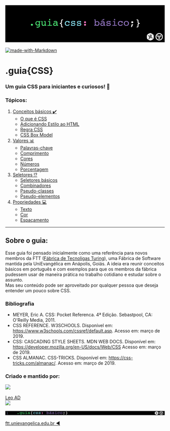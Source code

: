 <img src="./assets/guia-css-logo.jpg">

[![made-with-Markdown](https://img.shields.io/badge/Made%20with-Markdown-1f425f.svg)](http://commonmark.org) 


# .guia{CSS}
### Um guia CSS para iniciantes e curiosos! :blue_book:

### Tópicos:
1. [Conceitos básicos :heavy_check_mark:](./conceitos-basicos/conceitos-basicos.md)
   - [O que é CSS](./conceitos-basicos/o-que-e-css.md)
   - [Adicionando Estilo ao HTML](./conceitos-basicos/adicionando-estilo-ao-html.md)
   - [Regra CSS](./conceitos-basicos/regra-css.md)
   - [CSS Box Model](./conceitos-basicos/css-box-model.md)
2. [Valores :bar_chart:](./valores/valores.md)
   - [Palavras-chave](./valores/palavras-chave.md)
   - [Comprimento](./valores/comprimento.md)
   - [Cores](./valores/cores.md)
   - [Números](./valores/numeros.md)
   - [Porcentagem](./valores/porcentagem.md)
3. [Seletores :interrobang:](./seletores/seletores.md)
   - [Seletores básicos](./seletores/seletores-basicos.md)  
   - [Combinadores](./seletores/combinadores.md)
   - [Pseudo-classes](./seletores/pseudo-classes.md)
   - [Pseudo-elementos](./seletores/pseudo-elementos.md)
4. [Propriedades :computer:](./propriedades/propriedades.md)
   - [Texto](./propriedades/texto.md)
   - [Cor](./propriedades/cor.md)
   - [Espaçamento](./propriedades/espacamento.md) 

---

## Sobre o guia:

Esse guia foi pensado inicialmente como uma referência para novos membros da FTT ([Fábrica de Tecnoligas Turing](http://ftt.unievangelica.edu.br)), uma Fábrica de Software mantida pela UniEvangélica em Anápolis, Goiás.
A ideia era reunir conceitos básicos em português e com exemplos para que os membros da fábrica pudessem usar de maneira prática no trabalho cotidiano e estudar sobre o assunto.  
Mas seu conteúdo pode ser aproveitado por qualquer pessoa que deseja entender um pouco sobre CSS.

### Bibliografia

- MEYER, Eric A. CSS: Pocket Referenca. 4ª Edição. Sebastpool, CA: O'Reilly Media, 2011.
- CSS REFERENCE. W3SCHOOLS. Disponível em: <https://www.w3schools.com/cssref/default.asp>. Acesso em: março de 2019.
- CSS: CASCADING STYLE SHEETS. MDN WEB DOCS. Disponível em: <https://developer.mozilla.org/en-US/docs/Web/CSS> Acesso em: março de 2019.
- CSS ALMANAC. CSS-TRICKS. Disponível em: <https://css-tricks.com/almanac/>. Acesso em: março de 2019.

### Criado e mantido por:
<img src="https://avatars0.githubusercontent.com/u/4239753?s=460&v=4" height="60">


[Leo AD](https://twitter.com/theleoad)  
<img src="https://img.shields.io/twitter/follow/theleoad.svg?label=Twitter" />

<img src="./assets/guia-css-linha-horizontal.jpg">

[ftt.unievangelica.edu.br :arrow_backward:](http://ftt.unievangelica.edu.br) 
